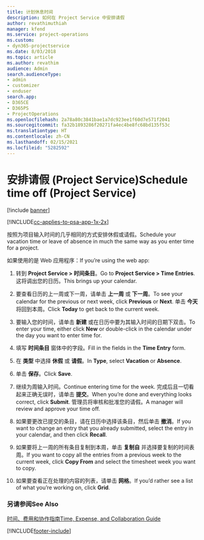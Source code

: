 ```yaml
---
title: 计划休息时间
description: 如何在 Project Service 中安排请假
author: revathimuthiah
manager: kfend
ms.service: project-operations
ms.custom:
- dyn365-projectservice
ms.date: 8/03/2018
ms.topic: article
ms.author: revathim
audience: Admin
search.audienceType:
- admin
- customizer
- enduser
search.app:
- D365CE
- D365PS
- ProjectOperations
ms.openlocfilehash: 2a78a80c3841bae1a7dc923ee1f60d7e571f2041
ms.sourcegitcommit: fa32b1893286f20271fa4ec4be8fc68bd135f53c
ms.translationtype: HT
ms.contentlocale: zh-CN
ms.lasthandoff: 02/15/2021
ms.locfileid: "5282592"
---
```

# <a name="schedule-time-off-project-service"></a><span data-ttu-id="af1f4-103">安排请假 (Project Service)</span><span class="sxs-lookup"><span data-stu-id="af1f4-103">Schedule time off (Project Service)</span></span>

[!include [banner](../includes/psa-now-project-operations.md)]

[!INCLUDE[cc-applies-to-psa-app-1x-2x](../includes/cc-applies-to-psa-app-1x-2x.md)]

<span data-ttu-id="af1f4-104">按照为项目输入时间的几乎相同的方式安排休假或请假。</span><span class="sxs-lookup"><span data-stu-id="af1f4-104">Schedule your vacation time or leave of absence in much the same way as you enter time for a project.</span></span>  
  
 <span data-ttu-id="af1f4-105">如果使用的是 Web 应用程序：</span><span class="sxs-lookup"><span data-stu-id="af1f4-105">If you’re using the web app:</span></span>  
  
1.  <span data-ttu-id="af1f4-106">转到 **Project Service > 时间条目**。</span><span class="sxs-lookup"><span data-stu-id="af1f4-106">Go to **Project Service > Time Entries**.</span></span> <span data-ttu-id="af1f4-107">这将调出您的日历。</span><span class="sxs-lookup"><span data-stu-id="af1f4-107">This brings up your calendar.</span></span>  
  
2.  <span data-ttu-id="af1f4-108">要查看日历的上一周或下一周，请单击 **上一周** 或 **下一周**。</span><span class="sxs-lookup"><span data-stu-id="af1f4-108">To see your calendar for the previous or next week, click **Previous** or **Next**.</span></span> <span data-ttu-id="af1f4-109">单击 **今天** 将回到本周。</span><span class="sxs-lookup"><span data-stu-id="af1f4-109">Click **Today** to get back to the current week.</span></span>  
  
3.  <span data-ttu-id="af1f4-110">要输入您的时间，请单击 **新建** 或在日历中要为其输入时间的日期下双击。</span><span class="sxs-lookup"><span data-stu-id="af1f4-110">To enter your time, either click **New** or double-click in the calendar under the day you want to enter time for.</span></span>  
  
4.  <span data-ttu-id="af1f4-111">填写 **时间条目** 窗体中的字段。</span><span class="sxs-lookup"><span data-stu-id="af1f4-111">Fill in the fields in the **Time Entry** form.</span></span>  
  
5.  <span data-ttu-id="af1f4-112">在 **类型** 中选择 **休假** 或 **请假**。</span><span class="sxs-lookup"><span data-stu-id="af1f4-112">In **Type**, select **Vacation** or **Absence**.</span></span>  
  
6.  <span data-ttu-id="af1f4-113">单击 **保存**。</span><span class="sxs-lookup"><span data-stu-id="af1f4-113">Click **Save**.</span></span>  
  
7.  <span data-ttu-id="af1f4-114">继续为周输入时间。</span><span class="sxs-lookup"><span data-stu-id="af1f4-114">Continue entering time for the week.</span></span> <span data-ttu-id="af1f4-115">完成后且一切看起来正确无误时，请单击 **提交**。</span><span class="sxs-lookup"><span data-stu-id="af1f4-115">When you’re done and everything looks correct, click **Submit**.</span></span> <span data-ttu-id="af1f4-116">管理员将审核和批准您的请假。</span><span class="sxs-lookup"><span data-stu-id="af1f4-116">A manager will review and approve your time off.</span></span>  
  
8.  <span data-ttu-id="af1f4-117">如果要更改已提交的条目，请在日历中选择该条目，然后单击 **撤消**。</span><span class="sxs-lookup"><span data-stu-id="af1f4-117">If you want to change an entry that you already submitted, select the entry in your calendar, and then click **Recall**.</span></span>  
  
9. <span data-ttu-id="af1f4-118">如果要将上一周的所有条目复制到本周，单击 **复制自** 并选择要复制的时间表周。</span><span class="sxs-lookup"><span data-stu-id="af1f4-118">If you want to copy all the entries from a previous week to the current week, click **Copy From** and select the timesheet week you want to copy.</span></span>  
  
10. <span data-ttu-id="af1f4-119">如果要查看正在处理的内容的列表，请单击 **网格**。</span><span class="sxs-lookup"><span data-stu-id="af1f4-119">If you’d rather see a list of what you’re working on, click **Grid**.</span></span>  
  
### <a name="see-also"></a><span data-ttu-id="af1f4-120">另请参阅</span><span class="sxs-lookup"><span data-stu-id="af1f4-120">See Also</span></span>  
 [<span data-ttu-id="af1f4-121">时间、费用和协作指南</span><span class="sxs-lookup"><span data-stu-id="af1f4-121">Time, Expense, and Collaboration Guide</span></span>](../psa/time-expense-collaboration-guide.md)


[!INCLUDE[footer-include](../includes/footer-banner.md)]